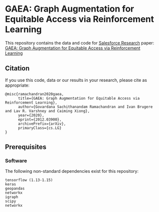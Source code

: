 # GAEA: Graph Augmentation for Equitable Access via Reinforcement Learning

This repository contains the data and code for [Salesforce Research](https://einstein.ai) paper: [GAEA: Graph Augmentation for Equitable Access via Reinforcement Learning
](https://arxiv.org/abs/2012.03900)

## Citation
If you use this code, data or our results in your research, please cite as appropriate:

```
@misc{ramachandran2020gaea,
      title={GAEA: Graph Augmentation for Equitable Access via Reinforcement Learning}, 
      author={Govardana Sachithanandam Ramachandran and Ivan Brugere and Lav R. Varshney and Caiming Xiong},
      year={2020},
      eprint={2012.03900},
      archivePrefix={arXiv},
      primaryClass={cs.LG}
}
```

## Prerequisites

### Software
The following non-standard dependencies exist for this repository: 

```
tensorflow (1.13-1.15)
keras
geopandas
networkx
igraph
scipy
networkx
numpy
ujson
bs4
pandas
shapley
geopandas
fiona
haversine
geographiclib.geodesic
```

### Hardware
We ran on a Quadro GV100 with 32GB RAM. 

### Dataset 
1. Dataset merging public census, school, and transportation datasets for the city of Chicago is provided under data/{demographics | network | schools}
2. For Facebook100 dataset download the data as described in http://sociograph.blogspot.com/2011/03/facebook100-data-and-parser-for-it.html and place the unziped data under data/facebook100


## Experiments

Edit repository path and the output path for the project in paths_inc.py .

The run_experiments.py generates all results for: 

1. Original graph 
2. Baseline method
3. Proposed method

On each of the outputted graphs, we run monte carlo weighted walk simulations and estimate the distribution of expected rewards of walkers. On this distribution, we evaluate our main two criteria:

1. Expected Utility
2. Gini Index of Expected Utility

### Graph editing on Chicago school network
```python run_experiments.py --exp edit --graph chicago```

### Graph editing on Facebook100 schools
```python run_experiments.py --exp edit --graph fb --school Caltech36```

Other school network we tried are: Mich67 and Reed98 

### Graph editing on synthetic network
```python run_experiments.py --exp edit --graph synthetic```

### Facility Placement
```python run_experiments.py --exp facility_placement --graph chicago```

